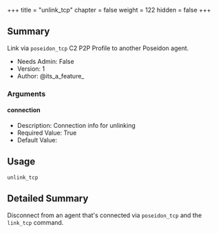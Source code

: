 +++
title = "unlink_tcp"
chapter = false
weight = 122
hidden = false
+++

## Summary
Link via `poseidon_tcp` C2 P2P Profile to another Poseidon agent.

- Needs Admin: False  
- Version: 1  
- Author: @its_a_feature_  

### Arguments

#### connection

- Description: Connection info for unlinking
- Required Value: True  
- Default Value:   

## Usage

```
unlink_tcp
```


## Detailed Summary

Disconnect from an agent that's connected via `poseidon_tcp` and the `link_tcp` command.
